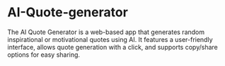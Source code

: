 # AI-Quote-generator
The AI Quote Generator is a web-based app that generates random inspirational or motivational quotes using AI. It features a user-friendly interface, allows quote generation with a click, and supports copy/share options for easy sharing.
